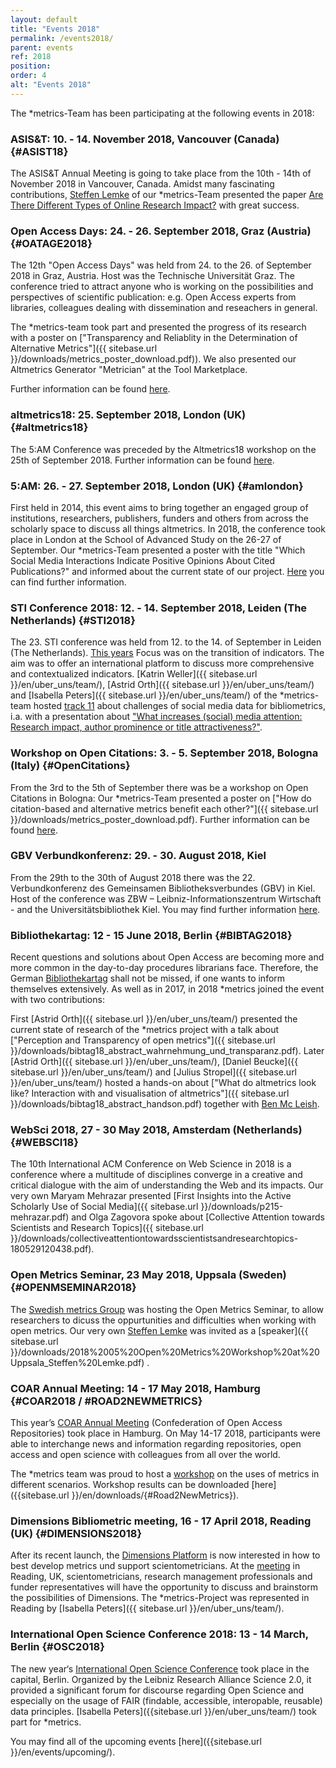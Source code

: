 ```yaml
---
layout: default
title: "Events 2018"
permalink: /events2018/
parent: events
ref: 2018
position:
order: 4
alt: "Events 2018"
---
```

<!-- Start editing content here-->

The \*metrics-Team has been participating at the following events in 2018:  
     
### ASIS&T: 10. - 14. November 2018, Vancouver (Canada) {#ASIST18}
The ASIS&T Annual Meeting is going to take place from the 10th - 14th of November 2018 in Vancouver, Canada. Amidst many fascinating contributions, [Steffen Lemke](https://metrics-project.net/en/uber_uns/team/) of our \*metrics-Team presented the paper [Are There Different Types of Online Research Impact?]({{sitebase.url}}/downloads/Are%20There%20Different%20Types%20of%20Online%20Research%20Impact.pptx) with great success.  
    
### Open Access Days: 24. - 26. September 2018, Graz (Austria) {#OATAGE2018}
The 12th "Open Access Days" was held from 24. to the 26. of September 2018 in Graz, Austria. Host was the Technische Universität Graz. The conference tried to attract anyone who is working on the possibilities and perspectives of scientific publication: e.g. Open Access experts from libraries, colleagues dealing with dissemination and reseachers in general. 

The \*metrics-team took part and presented the progress of its research with a poster on ["Transparency and Reliablity in the Determination of Alternative Metrics"]({{ sitebase.url }}/downloads/metrics_poster_download.pdf)). We also presented our Altmetrics Generator "Metrician" at the Tool Marketplace.

Further information can be found [here](https://open-access.net/community/open-access-tage/open-access-tage-2018-graz/).

### altmetrics18: 25. September 2018, London (UK) {#altmetrics18}
The 5:AM Conference was preceded by the Altmetrics18 workshop on the 25th of September 2018. Further information can be found [here](http://altmetrics.org/altmetrics18/).

### 5:AM: 26. - 27. September 2018, London (UK) {#amlondon}
First held in 2014, this event aims to bring together an engaged group of institutions, researchers, publishers, funders and others from across the scholarly space to discuss all things altmetrics. In 2018, the conference took place in London at the School of Advanced Study on the 26-27 of September. Our \*metrics-Team presented a poster with the title "Which Social Media Interactions Indicate Positive Opinions About Cited Publications?" and informed about the current state of our project. [Here](http://www.altmetricsconference.com/past-events/5am-london/) you can find further information.

### STI Conference 2018: 12. - 14. September 2018, Leiden (The Netherlands) {#STI2018}
The 23. STI conference was held from 12. to the 14. of September in Leiden (The Netherlands). [This years](http://sti2018.cwts.nl/) Focus was on the transition of indicators. The aim was to offer an international platform to discuss more comprehensive and contextualized indicators. [Katrin Weller]({{ sitebase.url }}/en/uber_uns/team/), [Astrid Orth]({{ sitebase.url }}/en/uber_uns/team/) and [Isabella Peters]({{ sitebase.url }}/en/uber_uns/team/) of the \*metrics-team hosted [track 11](http://sti2018.cwts.nl/program) about challenges of social media data for bibliometrics, i.a. with a presentation about ["What increases (social) media attention: Research impact, author prominence or title attractiveness?"](https://openaccess.leidenuniv.nl/bitstream/handle/1887/65362/STI2018_paper_199.pdf?sequence=1).

### Workshop on Open Citations: 3. - 5. September 2018, Bologna (Italy) {#OpenCitations}
From the 3rd to the 5th of September there was be a workshop on Open Citations in Bologna: Our \*metrics-Team presented a poster on ["How do citation-based and alternative metrics benefit each other?"]({{ sitebase.url }}/downloads/metrics_poster_download.pdf). Further information can be found [here](https://workshop-oc.github.io/).

### GBV Verbundkonferenz: 29. - 30. August 2018, Kiel 
From the 29th to the 30th of August 2018 there was the 22. Verbundkonferenz des Gemeinsamen Bibliotheksverbundes (GBV) in Kiel. Host of the conference was ZBW – Leibniz-Informationszentrum Wirtschaft - and the Universitätsbibliothek Kiel. You may find further information [here](https://verbundkonferenz.gbv.de/).

### Bibliothekartag: 12 - 15 June 2018, Berlin {#BIBTAG2018}

Recent questions and solutions about Open Access are becoming more and more common in the day-to-day procedures librarians face. Therefore, the German [Bibliothekartag](https://bibliothekartag2018.de/?lang=en) shall not be missed, if one wants to inform themselves extensively. As well as in 2017, in 2018 \*metrics joined the event with two contributions:

First [Astrid Orth]({{ sitebase.url }}/en/uber_uns/team/) presented the current state of research of the \*metrics project with a talk about ["Perception and Transparency of open metrics"]({{ sitebase.url }}/downloads/bibtag18_abstract_wahrnehmung_und_transparanz.pdf). Later [Astrid Orth]({{ sitebase.url }}/en/uber_uns/team/), [Daniel Beucke]({{ sitebase.url }}/en/uber_uns/team/) and [Julius Stropel]({{ sitebase.url }}/en/uber_uns/team/) hosted a hands-on about ["What do altmetrics look like? Interaction with and visualisation of altmetrics"]({{ sitebase.url }}/downloads/bibtag18_abstract_handson.pdf) together with [Ben Mc Leish](https://twitter.com/benmcleish?lang=de). 


### WebSci 2018, 27 - 30 May 2018, Amsterdam (Netherlands) {#WEBSCI18}

The 10th International ACM Conference on Web Science in 2018 is a conference where a multitude of disciplines converge in a creative and critical dialogue with the aim of understanding the Web and its impacts. Our very own Maryam Mehrazar presented [First Insights into the Active Scholarly Use of Social Media]({{ sitebase.url }}/downloads/p215-mehrazar.pdf) and Olga Zagovora spoke about [Collective Attention towards Scientists and Research
Topics]({{ sitebase.url }}/downloads/collectiveattentiontowardsscientistsandresearchtopics-180529120438.pdf).  


### Open Metrics Seminar, 23 May 2018, Uppsala (Sweden) {#OPENMSEMINAR2018}
The [Swedish metrics Group](https://bibliometriforum.wordpress.com/ ) was hosting the Open Metrics Seminar, to allow researchers to dicuss the oppurtunities and difficulties when working with open metrics. Our very own [Steffen Lemke]( https://metrics-project.net/en/uber_uns/team/) was invited as a [speaker]({{ sitebase.url }}/downloads/2018%2005%20Open%20Metrics%20Workshop%20at%20Uppsala_Steffen%20Lemke.pdf) . 


### COAR Annual Meeting: 14 - 17 May 2018, Hamburg {#COAR2018 / #ROAD2NEWMETRICS}

This year’s [COAR Annual Meeting](https://www.coar-repositories.org/news-media/save-the-date-coar2018-annual-meeting/) (Confederation of Open Access Repositories) took place in Hamburg. On May 14-17 2018, participants were able to interchange news and information regarding repositories, open access and open science with colleagues from all over the world.

The \*metrics team was proud to host a [workshop](https://metrics-project.net/en/events/workshop2018/) on the uses of metrics in different scenarios. Workshop results can be downloaded [here]({{sitebase.url }}/en/downloads/{#Road2NewMetrics}).


### Dimensions Bibliometric meeting, 16 - 17 April 2018, Reading (UK) {#DIMENSIONS2018}

After its recent launch, the [Dimensions Platform](https://www.dimensions.ai/) is now interested in how to best develop metrics und support scientometricians. At the [meeting](https://www.eventbrite.co.uk/e/dimensions-bibliometric-meeting-tickets-43591273673) in Reading, UK, scientometricians, research management professionals and funder representatives will have the opportunity to discuss and brainstorm the possibilities of Dimensions. The \*metrics-Project was represented in Reading by [Isabella Peters]({{ sitebase.url }}/en/uber_uns/team/).


### International Open Science Conference 2018: 13 - 14 March, Berlin {#OSC2018}

The new year‘s [International Open Science Conference](http://www.open-science-conference.eu/) took place in the capital, Berlin. Organized by the Leibniz Research Alliance Science 2.0, it provided a significant forum for discourse regarding Open Science and especially on the usage of FAIR (findable, accessible, interopable, reusable) data principles. [Isabella Peters]({{sitebase.url }}/en/uber_uns/team/) took part for \*metrics.


You may find all of the upcoming events [here]({{sitebase.url }}/en/events/upcoming/).
